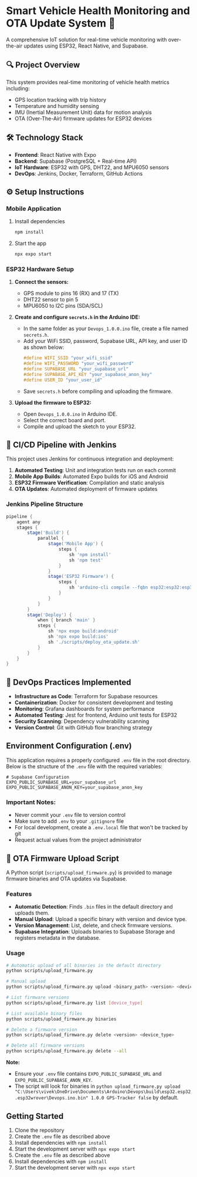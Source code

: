 # Smart Vehicle Health Monitoring and OTA Update System 🚗

A comprehensive IoT solution for real-time vehicle monitoring with over-the-air updates using ESP32, React Native, and Supabase.

## 🔍 Project Overview

This system provides real-time monitoring of vehicle health metrics including:
- GPS location tracking with trip history
- Temperature and humidity sensing
- IMU (Inertial Measurement Unit) data for motion analysis
- OTA (Over-The-Air) firmware updates for ESP32 devices

## 🛠️ Technology Stack

- **Frontend**: React Native with Expo
- **Backend**: Supabase (PostgreSQL + Real-time API)
- **IoT Hardware**: ESP32 with GPS, DHT22, and MPU6050 sensors
- **DevOps**: Jenkins, Docker, Terraform, GitHub Actions

## ⚙️ Setup Instructions

### Mobile Application

1. Install dependencies

   ```bash
   npm install
   ```

2. Start the app

   ```bash
   npx expo start
   ```

### ESP32 Hardware Setup

1. **Connect the sensors:**
   - GPS module to pins 16 (RX) and 17 (TX)
   - DHT22 sensor to pin 5
   - MPU6050 to I2C pins (SDA/SCL)

2. **Create and configure `secrets.h` in the Arduino IDE:**
   - In the same folder as your `Devops_1.0.0.ino` file, create a file named `secrets.h`.
   - Add your WiFi SSID, password, Supabase URL, API key, and user ID as shown below:
     ```cpp
     #define WIFI_SSID "your_wifi_ssid"
     #define WIFI_PASSWORD "your_wifi_password"
     #define SUPABASE_URL "your_supabase_url"
     #define SUPABASE_API_KEY "your_supabase_anon_key"
     #define USER_ID "your_user_id"
     ```
   - Save `secrets.h` before compiling and uploading the firmware.

3. **Upload the firmware to ESP32:**
   - Open `Devops_1.0.0.ino` in Arduino IDE.
   - Select the correct board and port.
   - Compile and upload the sketch to your ESP32.

## 🚀 CI/CD Pipeline with Jenkins

This project uses Jenkins for continuous integration and deployment:

1. **Automated Testing**: Unit and integration tests run on each commit
2. **Mobile App Builds**: Automated Expo builds for iOS and Android
3. **ESP32 Firmware Verification**: Compilation and static analysis
4. **OTA Updates**: Automated deployment of firmware updates

### Jenkins Pipeline Structure

```groovy
pipeline {
    agent any
    stages {
        stage('Build') {
            parallel {
                stage('Mobile App') {
                    steps {
                        sh 'npm install'
                        sh 'npm test'
                    }
                }
                stage('ESP32 Firmware') {
                    steps {
                        sh 'arduino-cli compile --fqbn esp32:esp32:esp32 ./esp32/sensor_data_uploader'
                    }
                }
            }
        }
        stage('Deploy') {
            when { branch 'main' }
            steps {
                sh 'npx expo build:android'
                sh 'npx expo build:ios'
                sh './scripts/deploy_ota_update.sh'
            }
        }
    }
}
```
## 🔄 DevOps Practices Implemented

- **Infrastructure as Code**: Terraform for Supabase resources
- **Containerization**: Docker for consistent development and testing
- **Monitoring**: Grafana dashboards for system performance
- **Automated Testing**: Jest for frontend, Arduino unit tests for ESP32
- **Security Scanning**: Dependency vulnerability scanning
- **Version Control**: Git with GitHub flow branching strategy

## Environment Configuration (.env)

This application requires a properly configured `.env` file in the root directory. Below is the structure of the `.env` file with the required variables:

```
# Supabase Configuration
EXPO_PUBLIC_SUPABASE_URL=your_supabase_url
EXPO_PUBLIC_SUPABASE_ANON_KEY=your_supabase_anon_key
```

### Important Notes:
- Never commit your `.env` file to version control
- Make sure to add `.env` to your `.gitignore` file
- For local development, create a `.env.local` file that won't be tracked by git
- Request actual values from the project administrator

## 🔄 OTA Firmware Upload Script

A Python script (`scripts/upload_firmware.py`) is provided to manage firmware binaries and OTA updates via Supabase.

### Features

- **Automatic Detection**: Finds `.bin` files in the default directory and uploads them.
- **Manual Upload**: Upload a specific binary with version and device type.
- **Version Management**: List, delete, and check firmware versions.
- **Supabase Integration**: Uploads binaries to Supabase Storage and registers metadata in the database.

### Usage

```bash
# Automatic upload of all binaries in the default directory
python scripts/upload_firmware.py

# Manual upload
python scripts/upload_firmware.py upload <binary_path> <version> <device_type> [is_mandatory] [--force]

# List firmware versions
python scripts/upload_firmware.py list [device_type]

# List available binary files
python scripts/upload_firmware.py binaries

# Delete a firmware version
python scripts/upload_firmware.py delete <version> <device_type>

# Delete all firmware versions
python scripts/upload_firmware.py delete --all
```

**Note:**  
- Ensure your `.env` file contains `EXPO_PUBLIC_SUPABASE_URL` and `EXPO_PUBLIC_SUPABASE_ANON_KEY`.
- The script will look for binaries in `python upload_firmware.py upload "C:\Users\vivek\OneDrive\Documents\Arduino\Devops\build\esp32.esp32.esp32wrover\Devops.ino.bin" 1.0.0 GPS-Tracker false` by default.

## Getting Started

1. Clone the repository
2. Create the `.env` file as described above
3. Install dependencies with `npm install`
4. Start the development server with `npx expo start`
2. Create the `.env` file as described above
3. Install dependencies with `npm install`
4. Start the development server with `npx expo start`
